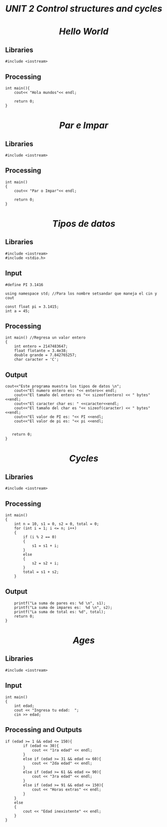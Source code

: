 # <center> _**UNIT 2 Control structures and cycles**_  </center>  

# <center> _**Hello World**_  </center>
## Libraries
``` 
#include <iostream> 
``` 
## Processing 
```
int main(){
    cout<< "Hola mundos"<< endl;

    return 0;
}
```   
# <center> _**Par e Impar**_  
## Libraries
``` 
#include <iostream> 
``` 
## Processing 
```
int main()
{
    cout<< "Par o Impar"<< endl;

    return 0;
}
```  
# <center> _**Tipos de datos**_  
## Libraries  
``` 
#include <iostream>  
#include <stdio.h>
``` 
## Input  
``` 
#define PI 3.1416

using namespace std; //Para los nombre setsandar que maneja el cin y cout

const float pi = 3.1415;
int a = 45;

``` 
## Processing 
```
int main() //Regresa un valor entero
{
    int entero = 2147483647;
    float flotante = 3.4e38;
    double grande = 7.842765257;
    char caracter = 'C';
``` 
## Output  
```
cout<<"Este programa muestra los tipos de datos \n";
    cout<<"El numero entero es: "<< entero<< endl;
    cout<<"El tamaño del entero es "<< sizeof(entero) << " bytes" <<endl;
    cout<<"El caracter char es: " <<caracter<<endl;
    cout<<"El tamaño del char es "<< sizeof(caracter) << " bytes" <<endl;
    cout<<"El valor de PI es: "<< PI <<endl;
    cout<<"El valor de pi es: "<< pi <<endl;


   return 0;
}
``` 
# <center> _**Cycles**_  
## Libraries  
``` 
#include <iostream>  
``` 
## Processing 
```
int main()
{
    int n = 10, s1 = 0, s2 = 0, total = 0;
    for (int i = 1; i <= n; i++)
    {
        if (i % 2 == 0)
        {
            s1 = s1 + i;
        }
        else
        {
            s2 = s2 + i;
        }
        total = s1 + s2;
    }
``` 
## Output  
```
    printf("La suma de pares es: %d \n", s1);
    printf("La suma de impares es:  %d \n", s2);
    printf("La suma de total es: %d", total);
    return 0;
}

``` 
# <center> _**Ages**_  
## Libraries  
``` 
#include <iostream>  
``` 
## Input  
``` 
int main()
{
    int edad;
    cout << "Ingresa tu edad:  ";
    cin >> edad;
``` 
## Processing and Outputs
```
if (edad >= 1 && edad <= 150){
        if (edad <= 30){
            cout << "1ra edad" << endl;
        }
        else if (edad >= 31 && edad <= 60){
            cout << "2da edad" << endl;
        }
        else if (edad >= 61 && edad <= 90){
            cout << "3ra edad" << endl;
        }
        else if (edad >= 91 && edad <= 150){
            cout << "Horas extras" << endl;
        }
    }
    else
    {
        cout << "Edad inexistente" << endl;
    }
}
``` 
